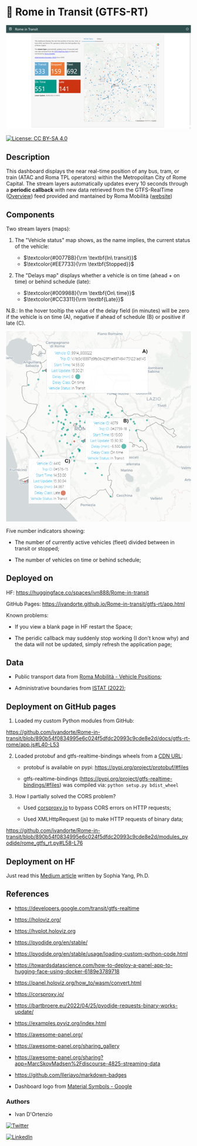 # :trolleybus: Rome in Transit (GTFS-RT)

![img](https://raw.githubusercontent.com/ivandorte/Rome-in-transit/main/assets/dashboard.png)

[![License: CC BY-SA 4.0](https://img.shields.io/badge/License-CC%20BY--SA%204.0-lightgrey.svg)](https://creativecommons.org/licenses/by/4.0/)

## Description

This dashboard displays the near real-time position of any bus, tram, or train (ATAC and Roma TPL operators) within the Metropolitan City of Rome Capital. The stream layers automatically updates every 10 seconds through a **periodic callback** with new data retrieved from the GTFS-RealTime ([Overview](https://developers.google.com/transit/gtfs-realtime)) feed provided and mantained by Roma Mobilità ([website](https://romamobilita.it/))

## Components

Two stream layers (maps):

1. The "Vehicle status" map shows, as the name implies, the current status of the vehicle:
   - $\textcolor{#0077BB}{\rm \textbf{In\ transit}}$ 
   - $\textcolor{#EE7733}{\rm \textbf{Stopped}}$

2. The "Delays map" displays whether a vehicle is on time (ahead + on time) or behind schedule (late):
   - $\textcolor{#009988}{\rm \textbf{On\ time}}$
   - $\textcolor{#CC3311}{\rm \textbf{Late}}$

N.B.: In the hover tooltip the value of the delay field (in minutes) will be zero if the vehicle is on time (A), negative if ahead of schedule (B) or positive if late (C).

![img](https://raw.githubusercontent.com/ivandorte/Rome-in-transit/main/assets/delay.png)

Five number indicators showing:

- The number of currently active vehicles (fleet) divided between in transit or stopped;

- The number of vehicles on time or behind schedule;

## Deployed on

HF: https://huggingface.co/spaces/ivn888/Rome-in-transit

GitHub Pages: https://ivandorte.github.io/Rome-in-transit/gtfs-rt/app.html

Known problems:

- If you view a blank page in HF restart the Space;

- The peridic callback may suddenly stop working (I don't know why) and the data will not be updated, simply refresh the application page;

## Data 

- Public transport data from [Roma Mobilità - Vehicle Positions](https://romamobilita.it/it/tecnologie);

- Administrative boundaries from [ISTAT (2022)](https://www.istat.it/it/archivio/222527);

## Deployment on GitHub pages

1. Loaded my custom Python modules from GitHub:

https://github.com/ivandorte/Rome-in-transit/blob/890b54f0834995e6c024f5dfdc20993c9cde8e2d/docs/gtfs-rt-rome/app.js#L40-L53

2. Loaded protobuf and gtfs-realtime-bindings wheels from a [CDN URL](https://cdn.jsdelivr.net):

   - protobuf is available on pypi: https://pypi.org/project/protobuf/#files

   - gtfs-realtime-bindings (https://pypi.org/project/gtfs-realtime-bindings/#files) was compiled via: `python setup.py bdist_wheel`

3. How I partially solved the CORS problem?

   - Used [corsproxy.io](https://corsproxy.io/) to bypass CORS errors on HTTP requests;

   - Used XMLHttpRequest (js) to make HTTP requests of binary data;

https://github.com/ivandorte/Rome-in-transit/blob/890b54f0834995e6c024f5dfdc20993c9cde8e2d/modules_pyodide/rome_gtfs_rt.py#L58-L76

## Deployment on HF

Just read this [Medium article](https://towardsdatascience.com/how-to-deploy-a-panel-app-to-hugging-face-using-docker-6189e3789718) written by Sophia Yang, Ph.D.

## References

- https://developers.google.com/transit/gtfs-realtime

- https://holoviz.org/

- https://hvplot.holoviz.org

- https://pyodide.org/en/stable/

- https://pyodide.org/en/stable/usage/loading-custom-python-code.html

- https://towardsdatascience.com/how-to-deploy-a-panel-app-to-hugging-face-using-docker-6189e3789718

- https://panel.holoviz.org/how_to/wasm/convert.html

- https://corsproxy.io/

- https://bartbroere.eu/2022/04/25/pyodide-requests-binary-works-update/

- https://examples.pyviz.org/index.html

- https://awesome-panel.org/

- https://awesome-panel.org/sharing_gallery

- https://awesome-panel.org/sharing?app=MarcSkovMadsen%2Fdiscourse-4825-streaming-data

- https://github.com/Ileriayo/markdown-badges

- Dashboard logo from [Material Symbols - Google](https://fonts.google.com/icons)

### Authors

- Ivan D'Ortenzio

[![Twitter](https://img.shields.io/badge/Twitter-%231DA1F2.svg?style=for-the-badge&logo=Twitter&logoColor=white)](https://twitter.com/ivanziogeo)

[![LinkedIn](https://img.shields.io/badge/linkedin-%230077B5.svg?style=for-the-badge&logo=linkedin&logoColor=white)](https://www.linkedin.com/in/ivan-d-ortenzio/)
